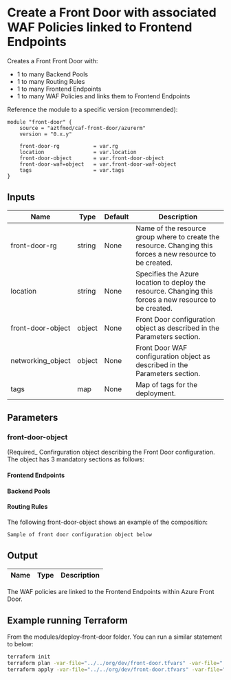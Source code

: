 # Create a Front Door with associated WAF Policies linked to Frontend Endpoints

Creates a Front Front Door with:

* 1 to many Backend Pools
* 1 to many Routing Rules
* 1 to many Frontend Endpoints
* 1 to many WAF Policies and links them to Frontend Endpoints
 
Reference the module to a specific version (recommended):
```hcl
module "front-door" {
    source = "aztfmod/caf-front-door/azurerm"
    version = "0.x.y"
    
    front-door-rg           = var.rg
    location                = var.location
    front-door-object       = var.front-door-object
    front-door-waf=object   = var.front-door-waf-object
    tags                    = var.tags
}
```

## Inputs
| Name | Type | Default | Description | 
| -- | -- | -- | -- | 
| front-door-rg | string | None | Name of the resource group where to create the resource. Changing this forces a new resource to be created. |
| location | string | None | Specifies the Azure location to deploy the resource. Changing this forces a new resource to be created.  | 
| front-door-object | object | None | Front Door configuration object as described in the Parameters section.  | 
| networking_object | object | None | Front Door WAF configuration object as described in the Parameters section.  | 
| tags | map | None | Map of tags for the deployment.  | 

## Parameters

### front-door-object
(Required_ Confirguration object describing the Front Door configuration.
The object has 3 mandatory sections as follows:

#### Frontend Endpoints

#### Backend Pools

#### Routing Rules

The following front-door-object shows an example of the composition:

```hcl
Sample of front door configuration object below

```

## Output

| Name | Type | Description | 
| -- | -- | -- | 

 The WAF policies are linked to the Frontend Endpoints within Azure Front Door.
 
## Example running Terraform

From the modules/deploy-front-door folder. You can run a similar statement to below:

```bash
terraform init
terraform plan -var-file="../../org/dev/front-door.tfvars" -var-file="../../org/dev/front-door-waf.tfvars"
terraform apply -var-file="../../org/dev/front-door.tfvars" -var-file="../../org/dev/front-door-waf.tfvars"
```

